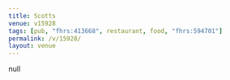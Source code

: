 ```yaml
---
title: Scotts
venue: v15928
tags: [pub, "fhrs:413668", restaurant, food, "fhrs:594701"]
permalink: /v/15928/
layout: venue
---
```

null